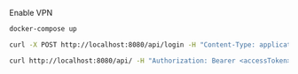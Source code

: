 Enable VPN

```bash
docker-compose up
```

```bash
curl -X POST http://localhost:8080/api/login -H "Content-Type: application/json" -d '{"username":"<hua username>","password":"<password>"}' | jq
```

```bash
curl http://localhost:8080/api/ -H "Authorization: Bearer <accessToken>"
```
